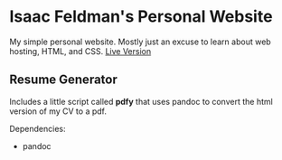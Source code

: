 # Isaac Feldman's Personal Website

My simple personal website. Mostly just an excuse to learn about web hosting, HTML, and CSS.
[Live Version](https://isaacfeldman.net)

## Resume Generator
Includes a little script called __pdfy__ that uses pandoc to convert the html version of my CV to a pdf.

Dependencies:

- pandoc

